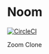 # Noom
[![CircleCI](https://circleci.com/gh/njw1204/noom/tree/master.svg?style=shield)](https://circleci.com/gh/njw1204/noom/tree/master)

Zoom Clone
